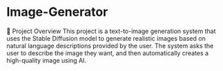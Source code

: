 # Image-Generator
📌 Project Overview This project is a text-to-image generation system that uses the Stable Diffusion model to generate realistic images based on natural language descriptions provided by the user. The system asks the user to describe the image they want, and then automatically creates a high-quality image using AI.
